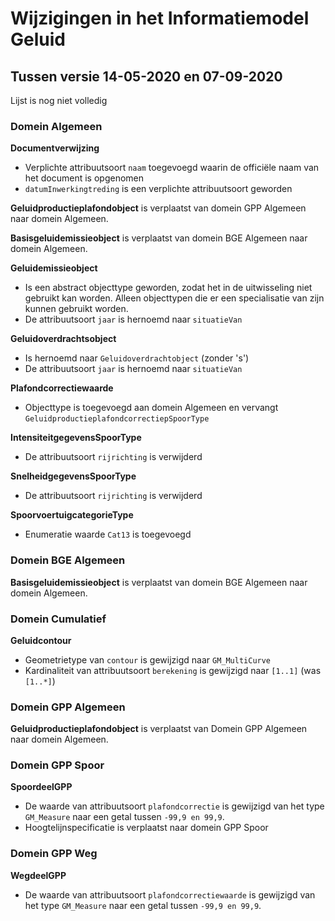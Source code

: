 # Wijzigingen in het Informatiemodel Geluid 

## Tussen versie 14-05-2020 en 07-09-2020

<aside class='note'>Lijst is nog niet volledig</aside>

### Domein Algemeen

**Documentverwijzing**
- Verplichte attribuutsoort `naam` toegevoegd waarin de officiële naam van het document is opgenomen
- `datumInwerkingtreding` is een verplichte attribuutsoort geworden

**Geluidproductieplafondobject** is verplaatst van domein GPP Algemeen naar domein Algemeen.

**Basisgeluidemissieobject** is verplaatst van domein BGE Algemeen naar domein Algemeen.

**Geluidemissieobject**
- Is een abstract objecttype geworden, zodat het in de uitwisseling niet gebruikt kan worden. Alleen objecttypen die er een specialisatie van zijn kunnen gebruikt worden.
- De attribuutsoort `jaar` is hernoemd naar `situatieVan`

**Geluidoverdrachtsobject**
- Is hernoemd naar `Geluidoverdrachtobject` (zonder 's')
- De attribuutsoort `jaar` is hernoemd naar `situatieVan`

**Plafondcorrectiewaarde**
- Objecttype is toegevoegd aan domein Algemeen en vervangt `GeluidproductieplafondcorrectiepSpoorType`

**IntensiteitgegevensSpoorType**
- De attribuutsoort `rijrichting` is verwijderd

**SnelheidgegevensSpoorType**
- De attribuutsoort `rijrichting` is verwijderd

**SpoorvoertuigcategorieType**
- Enumeratie waarde `Cat13` is toegevoegd

### Domein BGE Algemeen
**Basisgeluidemissieobject** is verplaatst van domein BGE Algemeen naar domein Algemeen.

### Domein Cumulatief
**Geluidcontour**
- Geometrietype van `contour` is gewijzigd naar `GM_MultiCurve`
- Kardinaliteit van attribuutsoort `berekening` is gewijzigd naar `[1..1]` (was `[1..*]`)

### Domein GPP Algemeen
**Geluidproductieplafondobject** is verplaatst van Domein GPP Algemeen naar domein Algemeen.

### Domein GPP Spoor
**SpoordeelGPP**
- De waarde van attribuutsoort `plafondcorrectie` is gewijzigd van het type `GM_Measure` naar een getal tussen `-99,9 en 99,9`.
- Hoogtelijnspecificatie is verplaatst naar domein GPP Spoor

### Domein GPP Weg
**WegdeelGPP**
- De waarde van attribuutsoort `plafondcorrectiewaarde` is gewijzigd van het type `GM_Measure` naar een getal tussen `-99,9 en 99,9`.